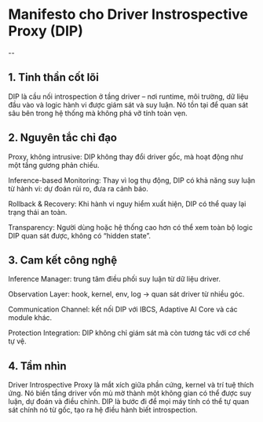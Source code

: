 # Manifesto cho Driver Instrospective Proxy (DIP)
--
## 1. Tinh thần cốt lõi

DIP là cầu nối introspection ở tầng driver – nơi runtime, môi trường, dữ liệu đầu vào và logic hành vi được giám sát và suy luận.
Nó tồn tại để quan sát sâu bên trong hệ thống mà không phá vỡ tính toàn vẹn.

## 2. Nguyên tắc chỉ đạo

Proxy, không intrusive: DIP không thay đổi driver gốc, mà hoạt động như một tầng gương phản chiếu.

Inference-based Monitoring: Thay vì log thụ động, DIP có khả năng suy luận từ hành vi: dự đoán rủi ro, đưa ra cảnh báo.

Rollback & Recovery: Khi hành vi nguy hiểm xuất hiện, DIP có thể quay lại trạng thái an toàn.

Transparency: Người dùng hoặc hệ thống cao hơn có thể xem toàn bộ logic DIP quan sát được, không có “hidden state”.

## 3. Cam kết công nghệ

Inference Manager: trung tâm điều phối suy luận từ dữ liệu driver.

Observation Layer: hook, kernel, env, log → quan sát driver từ nhiều góc.

Communication Channel: kết nối DIP với IBCS, Adaptive AI Core và các module khác.

Protection Integration: DIP không chỉ giám sát mà còn tương tác với cơ chế tự vệ.

## 4. Tầm nhìn

Driver Introspective Proxy là mắt xích giữa phần cứng, kernel và trí tuệ thích ứng. Nó biến tầng driver vốn mù mờ thành một không gian có thể được suy luận, dự đoán và điều chỉnh.
DIP là bước đi để mọi máy tính có thể tự quan sát chính nó từ gốc, tạo ra hệ điều hành biết introspection.
